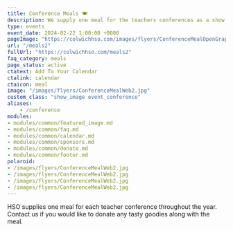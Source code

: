 ```yaml
---
title: Conference Meals 🍽️
description: We supply one meal for the teachers conferences as a show of appreciation.
type: events
event_date: 2024-02-22 1:00:00 +0000
pageImage: "https://colwichhso.com/images/flyers/ConferenceMealOpenGraph.jpg"
url: "/meals2"
fullUrl: "https://colwichhso.com/meals2"
faq_category: meals
page_status: active
ctatext: Add To Your Calendar
ctalink: calendar
ctaicon: meal
image: "/images/flyers/ConferenceMealWeb2.jpg"
custom_class: "show_image event_conference"
aliases:
    - /conference
modules:
- modules/common/featured_image.md
- modules/common/faq.md
- modules/common/calendar.md
- modules/common/sponsors.md
- modules/common/donate.md
- modules/common/footer.md
polaroid: 
- /images/flyers/ConferenceMealWeb2.jpg
- /images/flyers/ConferenceMealWeb2.jpg
- /images/flyers/ConferenceMealWeb2.jpg
- /images/flyers/ConferenceMealWeb2.jpg
---
```

HSO supplies one meal for each teacher conference throughout the year. Contact us if you would like to donate any tasty goodies along with the meal.